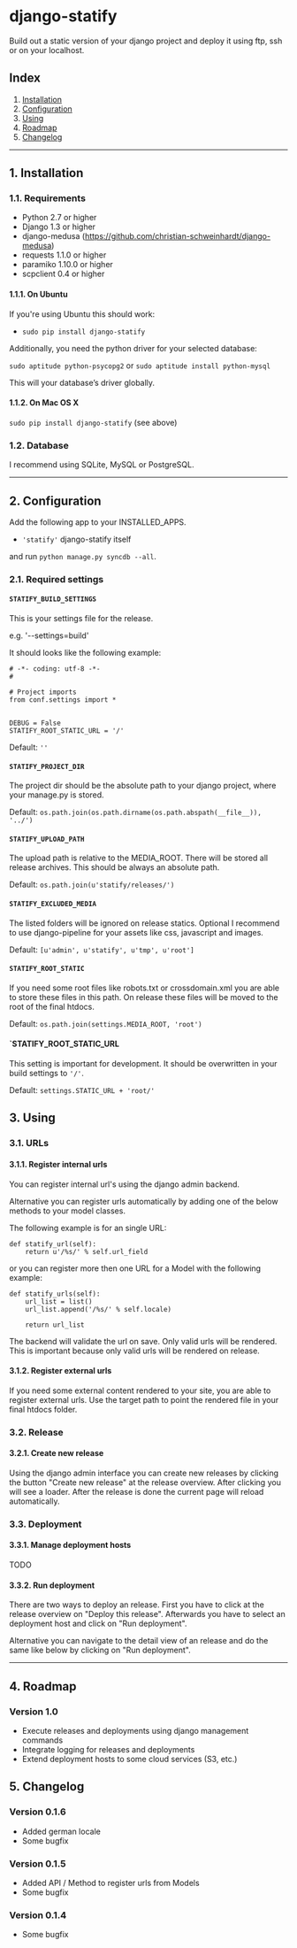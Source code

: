 # django-statify #

Build out a static version of your django project and deploy it using ftp, ssh 
or on your localhost.


## Index ##

1. [Installation](#1-installation)
2. [Configuration](#2-configuration)
3. [Using](#3-using)
4. [Roadmap](#4-roadmap)
5. [Changelog](#5-changelog)


- - -

## 1. Installation ##


### 1.1. Requirements ###

* Python 2.7 or higher
* Django 1.3 or higher
* django-medusa (https://github.com/christian-schweinhardt/django-medusa)
* requests 1.1.0 or higher
* paramiko 1.10.0 or higher
* scpclient 0.4 or higher


#### 1.1.1. On Ubuntu ####

If you're using Ubuntu this should work:

* `sudo pip install django-statify`


Additionally, you need the python driver for your selected database:

`sudo aptitude python-psycopg2` or `sudo aptitude install python-mysql`

This will your database’s driver globally.


#### 1.1.2. On Mac OS X ####

`sudo pip install django-statify` (see above)


### 1.2. Database ###

I recommend using SQLite, MySQL or PostgreSQL.


- - -

## 2. Configuration ##

Add the following app to your INSTALLED_APPS.

* `'statify'` django-statify itself

and run `python manage.py syncdb --all`.


### 2.1. Required settings ###


#### `STATIFY_BUILD_SETTINGS` ####

This is your settings file for the release.

e.g. '--settings=build'

It should looks like the following example:

    # -*- coding: utf-8 -*-
    #

    # Project imports
    from conf.settings import *


    DEBUG = False
    STATIFY_ROOT_STATIC_URL = '/'

Default: `''`


#### `STATIFY_PROJECT_DIR` ####

The project dir should be the absolute path to your django project, where your 
manage.py is stored.

Default: `os.path.join(os.path.dirname(os.path.abspath(__file__)), '../')`


#### `STATIFY_UPLOAD_PATH` ####

The upload path is relative to the MEDIA_ROOT. There will be stored all release 
archives. This should be always an absolute path.

Default: `os.path.join(u'statify/releases/')`


#### `STATIFY_EXCLUDED_MEDIA` ####

The listed folders will be ignored on release statics.
Optional I recommend to use django-pipeline for your assets like css, 
javascript and images.

Default: `[u'admin', u'statify', u'tmp', u'root']`


#### `STATIFY_ROOT_STATIC` ####

If you need some root files like robots.txt or crossdomain.xml you are able to 
store these files in this path. On release these files will be moved to the root 
of the final htdocs.

Default: `os.path.join(settings.MEDIA_ROOT, 'root')`


#### `STATIFY_ROOT_STATIC_URL ####

This setting is important for development. It should be overwritten 
in your build settings to `'/'`.

Default: `settings.STATIC_URL + 'root/'`


## 3. Using ##


### 3.1. URLs ###


#### 3.1.1. Register internal urls ####

You can register internal url's using the django admin backend.

Alternative you can register urls automatically by adding one of the below 
methods to your model classes.

The following example is for an single URL:

    def statify_url(self):
        return u'/%s/' % self.url_field


or you can register more then one URL for a Model with the following example:

    def statify_urls(self):
        url_list = list()
        url_list.append('/%s/' % self.locale)

        return url_list


The backend will validate the url on save. Only valid urls will be rendered.
This is important because only valid urls will be rendered on release.


#### 3.1.2. Register external urls ####

If you need some external content rendered to your site, you are able to 
register external urls. Use the target path to point the rendered file in 
your final htdocs folder.


### 3.2. Release ###


#### 3.2.1. Create new release ####

Using the django admin interface you can create new releases by clicking the 
button "Create new release" at the release overview.
After clicking you will see a loader. After the release is done the current 
page will reload automatically.


### 3.3. Deployment ###


#### 3.3.1. Manage deployment hosts ####

TODO


#### 3.3.2. Run deployment ####

There are two ways to deploy an release. First you have to click at the release 
overview on "Deploy this release". Afterwards you have to select an 
deployment host and click on "Run deployment".

Alternative you can navigate to the detail view of an release and do the same 
like below by clicking on "Run deployment".


- - -

## 4. Roadmap ##


### Version 1.0 ###

* Execute releases and deployments using django management commands
* Integrate logging for releases and deployments
* Extend deployment hosts to some cloud services (S3, etc.)


## 5. Changelog ##


### Version 0.1.6 ###

* Added german locale
* Some bugfix


### Version 0.1.5 ###

* Added API / Method to register urls from Models
* Some bugfix


### Version 0.1.4 ###

* Some bugfix

